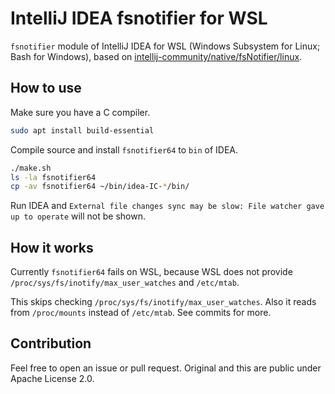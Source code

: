 # IntelliJ IDEA fsnotifier for WSL

`fsnotifier` module of IntelliJ IDEA for WSL (Windows Subsystem for Linux; Bash for Windows),
based on [intellij-community/native/fsNotifier/linux](https://github.com/JetBrains/intellij-community/tree/master/native/fsNotifier/linux).


## How to use

Make sure you have a C compiler.

```sh
sudo apt install build-essential
```

Compile source and install `fsnotifier64` to `bin` of IDEA.

```sh
./make.sh
ls -la fsnotifier64
cp -av fsnotifier64 ~/bin/idea-IC-*/bin/
```

Run IDEA and `External file changes sync may be slow: File watcher gave up to operate` will not be shown.


## How it works

Currently `fsnotifier64` fails on WSL, because WSL does not provide `/proc/sys/fs/inotify/max_user_watches` and `/etc/mtab`.

This skips checking `/proc/sys/fs/inotify/max_user_watches`.
Also it reads from `/proc/mounts` instead of `/etc/mtab`.
See commits for more.


## Contribution

Feel free to open an issue or pull request.
Original and this are public under Apache License 2.0.
